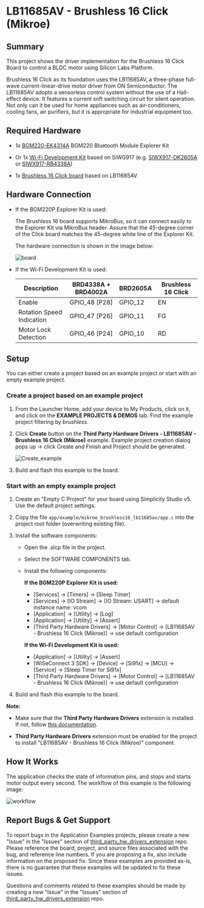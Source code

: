 # LB11685AV - Brushless 16 Click (Mikroe) #

## Summary ##

This project shows the driver implementation for the Brushless 16 Click Board to control a BLDC motor using Silicon Labs Platform.

Brushless 16 Click as its foundation uses the LB11685AV, a three-phase full-wave current-linear-drive motor driver from ON Semiconductor. The LB11685AV adopts a sensorless control system without the use of a Hall-effect device. It features a current soft switching circuit for silent operation. Not only can it be used for home appliances such as air-conditioners, cooling fans, air purifiers, but it is appropriate for industrial equipment too.

## Required Hardware ##

- 1x [BGM220-EK4314A](https://www.silabs.com/development-tools/wireless/bluetooth/bgm220-explorer-kit) BGM220 Bluetooth Module Explorer Kit

- Or 1x [Wi-Fi Development Kit](https://www.silabs.com/development-tools/wireless/wi-fi) based on SiWG917 (e.g. [SIWX917-DK2605A](https://www.silabs.com/development-tools/wireless/wi-fi/siwx917-dk2605a-wifi-6-bluetooth-le-soc-dev-kit) or [SIWX917-RB4338A](https://www.silabs.com/development-tools/wireless/wi-fi/siwx917-rb4338a-wifi-6-bluetooth-le-soc-radio-board))

- 1x [Brushless 16 Click board](https://www.mikroe.com/brushless-16-click) based on LB11685AV

## Hardware Connection ##

- If the BGM220P Explorer Kit is used:

  The Brushless 16 board supports MikroBus, so it can connect easily to the Explorer Kit via MikroBus header. Assure that the 45-degree corner of the Click board matches the 45-degree white line of the Explorer Kit.

  The hardware connection is shown in the image below:

  ![board](image/hardware_connection.png "Hardware connection")

- If the Wi-Fi Development Kit is used:

  | Description  | BRD4338A + BRD4002A | BRD2605A    | Brushless 16 Click |
  | ------------------------- | ------------- | ---------------- | ------------------ |
  | Enable                    | GPIO_48 [P28]      | GPIO_12     | EN                 |
  | Rotation Speed Indication | GPIO_47 [P26]      | GPIO_11     | FG                 |
  | Motor Lock Detection      | GPIO_46 [P24]      | GPIO_10     | RD                 |

## Setup ##

You can either create a project based on an example project or start with an empty example project.

### Create a project based on an example project ###

1. From the Launcher Home, add your device to My Products, click on it, and click on the **EXAMPLE PROJECTS & DEMOS** tab. Find the example project filtering by *brushless*.

2. Click **Create** button on the **Third Party Hardware Drivers - LB11685AV - Brushless 16 Click (Mikroe)** example. Example project creation dialog pops up -> click Create and Finish and Project should be generated.

   ![Create_example](image/create_example.png)

3. Build and flash this example to the board.

### Start with an empty example project ###

1. Create an "Empty C Project" for your board using Simplicity Studio v5. Use the default project settings.

2. Copy the file `app/example/mikroe_brushless16_lb11685av/app.c` into the project root folder (overwriting existing file).

3. Install the software components:

    - Open the .slcp file in the project.

    - Select the SOFTWARE COMPONENTS tab.

    - Install the following components:

      **If the BGM220P Explorer Kit is used:**
        - [Services] → [Timers] → [Sleep Timer]
        - [Services] → [IO Stream] → [IO Stream: USART] → default instance name: vcom
        - [Application] → [Utility] → [Log]
        - [Application] → [Utility] → [Assert]
        - [Third Party Hardware Drivers] → [Motor Control] → [LB11685AV - Brushless 16 Click (Mikroe)] → use default configuration

      **If the Wi-Fi Development Kit is used:**
        - [Application] → [Utility] → [Assert]
        - [WiSeConnect 3 SDK] → [Device] → [Si91x] → [MCU] → [Service] → [Sleep Timer for Si91x]
        - [Third Party Hardware Drivers] → [Motor Control] → [LB11685AV - Brushless 16 Click (Mikroe)] → use default configuration

4. Build and flash this example to the board.

**Note:**

- Make sure that the **Third Party Hardware Drivers** extension is installed. If not, follow [this documentation](https://github.com/SiliconLabs/third_party_hw_drivers_extension/blob/master/README.md#how-to-add-to-simplicity-studio-ide).

- **Third Party Hardware Drivers** extension must be enabled for the project to install "LB11685AV - Brushless 16 Click (Mikroe)" component.

## How It Works ##

The application checks the state of information pins, and stops and starts motor output every second.
The workflow of this example is the following image:

![workflow](image/workflow.png "Workflow")

## Report Bugs & Get Support ##

To report bugs in the Application Examples projects, please create a new "Issue" in the "Issues" section of [third_party_hw_drivers_extension](https://github.com/SiliconLabs/third_party_hw_drivers_extension) repo. Please reference the board, project, and source files associated with the bug, and reference line numbers. If you are proposing a fix, also include information on the proposed fix. Since these examples are provided as-is, there is no guarantee that these examples will be updated to fix these issues.

Questions and comments related to these examples should be made by creating a new "Issue" in the "Issues" section of [third_party_hw_drivers_extension](https://github.com/SiliconLabs/third_party_hw_drivers_extension) repo.
